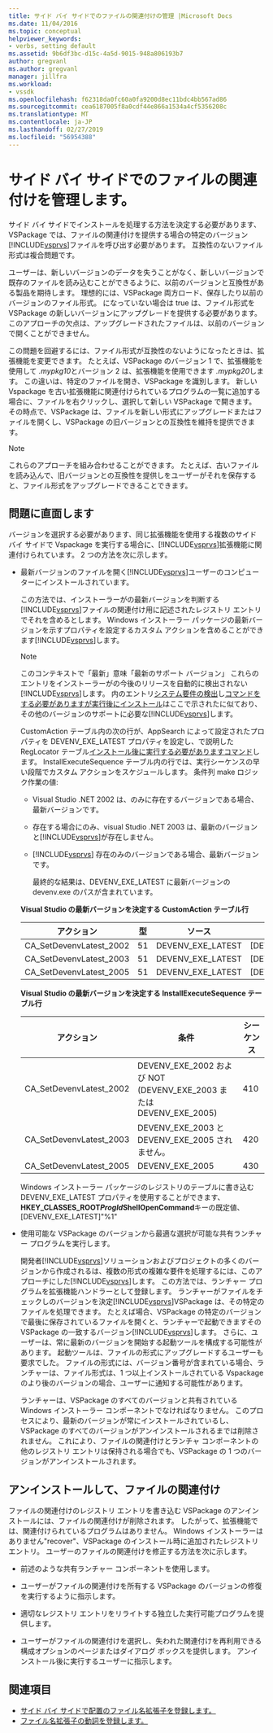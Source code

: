 ```yaml
---
title: サイド バイ サイドでのファイルの関連付けの管理 |Microsoft Docs
ms.date: 11/04/2016
ms.topic: conceptual
helpviewer_keywords:
- verbs, setting default
ms.assetid: 9b6df3bc-d15c-4a5d-9015-948a806193b7
author: gregvanl
ms.author: gregvanl
manager: jillfra
ms.workload:
- vssdk
ms.openlocfilehash: f62318da0fc60a0fa9200d8ec11bdc4bb567ad86
ms.sourcegitcommit: cea6187005f8a0cdf44e866a1534a4cf5356208c
ms.translationtype: MT
ms.contentlocale: ja-JP
ms.lasthandoff: 02/27/2019
ms.locfileid: "56954388"
---
```

# <a name="manage-side-by-side-file-associations"></a>サイド バイ サイドでのファイルの関連付けを管理します。

サイド バイ サイドでインストールを処理する方法を決定する必要があります、VSPackage では、ファイルの関連付けを提供する場合の特定のバージョン[!INCLUDE[vsprvs](../code-quality/includes/vsprvs_md.md)]ファイルを呼び出す必要があります。 互換性のないファイル形式は複合問題です。

ユーザーは、新しいバージョンのデータを失うことがなく、新しいバージョンで既存のファイルを読み込むことができるように、以前のバージョンと互換性がある製品を期待します。 理想的には、VSPackage 両方ロード、保存したり以前のバージョンのファイル形式。 になっていない場合は true は、ファイル形式を VSPackage の新しいバージョンにアップグレードを提供する必要があります。 このアプローチの欠点は、アップグレードされたファイルは、以前のバージョンで開くことができません。

この問題を回避するには、ファイル形式が互換性のないようになったときは、拡張機能を変更できます。 たとえば、VSPackage のバージョン 1 で、拡張機能を使用して *.mypkg10*とバージョン 2 は、拡張機能を使用できます *.mypkg20*します。 この違いは、特定のファイルを開き、VSPackage を識別します。 新しい Vspackage を古い拡張機能に関連付けられているプログラムの一覧に追加する場合に、ファイルを右クリックし、選択して新しい VSPackage で開きます。 その時点で、VSPackage は、ファイルを新しい形式にアップグレードまたはファイルを開くし、VSPackage の旧バージョンとの互換性を維持を提供できます。

> [!NOTE]
> これらのアプローチを組み合わせることができます。 たとえば、古いファイルを読み込んで、旧バージョンとの互換性を提供しをユーザーがそれを保存すると、ファイル形式をアップグレードできることできます。

## <a name="face-the-problem"></a>問題に直面します

バージョンを選択する必要があります、同じ拡張機能を使用する複数のサイド バイ サイドで Vspackage を実行する場合に、[!INCLUDE[vsprvs](../code-quality/includes/vsprvs_md.md)]拡張機能に関連付けられています。 2 つの方法を次に示します。

- 最新バージョンのファイルを開く[!INCLUDE[vsprvs](../code-quality/includes/vsprvs_md.md)]ユーザーのコンピューターにインストールされています。

   この方法では、インストーラーがの最新バージョンを判断する[!INCLUDE[vsprvs](../code-quality/includes/vsprvs_md.md)]ファイルの関連付け用に記述されたレジストリ エントリでそれを含めるとします。 Windows インストーラー パッケージの最新バージョンを示すプロパティを設定するカスタム アクションを含めることができます[!INCLUDE[vsprvs](../code-quality/includes/vsprvs_md.md)]します。

  > [!NOTE]
  > このコンテキストで「最新」意味「最新のサポート バージョン」 これらのエントリをインストーラーがの今後のリリースを自動的に検出されない[!INCLUDE[vsprvs](../code-quality/includes/vsprvs_md.md)]します。 内のエントリ[システム要件の検出](../extensibility/internals/detecting-system-requirements.md)し[コマンドをする必要がありますが実行後にインストール](../extensibility/internals/commands-that-must-be-run-after-installation.md)はここで示されたに似ており、その他のバージョンのサポートに必要な[!INCLUDE[vsprvs](../code-quality/includes/vsprvs_md.md)]します。

   CustomAction テーブル内の次の行が、AppSearch によって設定されたプロパティを DEVENV_EXE_LATEST プロパティを設定し、で説明した RegLocator テーブル[インストール後に実行する必要がありますコマンド](../extensibility/internals/commands-that-must-be-run-after-installation.md)します。 InstallExecuteSequence テーブル内の行では、実行シーケンスの早い段階でカスタム アクションをスケジュールします。 条件列 make ロジック作業の値:

  - Visual Studio .NET 2002 は、のみに存在するバージョンである場合、最新バージョンです。

  - 存在する場合にのみ、visual Studio .NET 2003 は、最新のバージョンと[!INCLUDE[vsprvs](../code-quality/includes/vsprvs_md.md)]が存在しません。

  - [!INCLUDE[vsprvs](../code-quality/includes/vsprvs_md.md)] 存在のみのバージョンである場合、最新バージョンです。

    最終的な結果は、DEVENV_EXE_LATEST に最新バージョンの devenv.exe のパスが含まれています。

  **Visual Studio の最新バージョンを決定する CustomAction テーブル行**

  |アクション|型|ソース|ターゲット|
  |------------|----------|------------|------------|
  |CA_SetDevenvLatest_2002|51|DEVENV_EXE_LATEST|[DEVENV_EXE_2002]|
  |CA_SetDevenvLatest_2003|51|DEVENV_EXE_LATEST|[DEVENV_EXE_2003]|
  |CA_SetDevenvLatest_2005|51|DEVENV_EXE_LATEST|[DEVENV_EXE_2005]|

  **Visual Studio の最新バージョンを決定する InstallExecuteSequence テーブル行**

  |アクション|条件|シーケンス|
  |------------|---------------|--------------|
  |CA_SetDevenvLatest_2002|DEVENV_EXE_2002 および NOT (DEVENV_EXE_2003 または DEVENV_EXE_2005)|410|
  |CA_SetDevenvLatest_2003|DEVENV_EXE_2003 と DEVENV_EXE_2005 されません。|420|
  |CA_SetDevenvLatest_2005|DEVENV_EXE_2005|430|

   Windows インストーラー パッケージのレジストリのテーブルに書き込む DEVENV_EXE_LATEST プロパティを使用することができます、 **HKEY_CLASSES_ROOT*ProgId*ShellOpenCommand**キーの既定値、[DEVENV_EXE_LATEST]"%1"

- 使用可能な VSPackage のバージョンから最適な選択が可能な共有ランチャー プログラムを実行します。

   開発者[!INCLUDE[vsprvs](../code-quality/includes/vsprvs_md.md)]ソリューションおよびプロジェクトの多くのバージョンから作成されるは、複数の形式の複雑な要件を処理するには、このアプローチにした[!INCLUDE[vsprvs](../code-quality/includes/vsprvs_md.md)]します。 この方法では、ランチャー プログラムを拡張機能ハンドラーとして登録します。 ランチャーがファイルをチェックしのバージョンを決定[!INCLUDE[vsprvs](../code-quality/includes/vsprvs_md.md)]VSPackage は、その特定のファイルを処理できます。 たとえば場合、VSPackage の特定のバージョンで最後に保存されているファイルを開くと、ランチャーで起動できますその VSPackage の一致するバージョン[!INCLUDE[vsprvs](../code-quality/includes/vsprvs_md.md)]します。 さらに、ユーザーは、常に最新のバージョンを開始する起動ツールを構成する可能性があります。 起動ツールは、ファイルの形式にアップグレードするユーザーも要求でした。 ファイルの形式には、バージョン番号が含まれている場合、ランチャーは、ファイル形式は、1 つ以上インストールされている Vspackage のより後のバージョンの場合、ユーザーに通知する可能性があります。

   ランチャーは、VSPackage のすべてのバージョンと共有されている Windows インストーラー コンポーネントでなければなりません。 このプロセスにより、最新のバージョンが常にインストールされているし、VSPackage のすべてのバージョンがアンインストールされるまでは削除されません。 これにより、ファイルの関連付けとランチャ コンポーネントの他のレジストリ エントリは保持される場合でも、VSPackage の 1 つのバージョンがアンインストールされます。

## <a name="uninstall-and-file-associations"></a>アンインストールして、ファイルの関連付け

ファイルの関連付けのレジストリ エントリを書き込む VSPackage のアンインストールには、ファイルの関連付けが削除されます。 したがって、拡張機能では、関連付けられているプログラムはありません。 Windows インストーラーはありません"recover"、VSPackage のインストール時に追加されたレジストリ エントリ。 ユーザーのファイルの関連付けを修正する方法を次に示します。

- 前述のような共有ランチャー コンポーネントを使用します。

- ユーザーがファイルの関連付けを所有する VSPackage のバージョンの修復を実行するように指示します。

-   適切なレジストリ エントリをリライトする独立した実行可能プログラムを提供します。

-   ユーザーがファイルの関連付けを選択し、失われた関連付けを再利用できる構成オプションのページまたはダイアログ ボックスを提供します。 アンインストール後に実行するユーザーに指示します。

## <a name="see-also"></a>関連項目

- [サイド バイ サイドで配置のファイル名拡張子を登録します。](../extensibility/registering-file-name-extensions-for-side-by-side-deployments.md)
- [ファイル名拡張子の動詞を登録します。](../extensibility/registering-verbs-for-file-name-extensions.md)